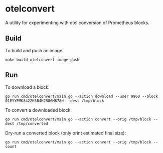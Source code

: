 # otelconvert

A utility for experimenting with otel conversion of Prometheus blocks.

## Build

To build and push an image:
```shell
make build-otelconvert-image-push
```

## Run

To download a block:
```shell
go run cmd/otelconvert/main.go --action download --user 9960 --block 01EYYPMK842ZKSB4H2R86M878N --dest /tmp/block
```

To convert a downloaded block:
```shell
go run cmd/otelconvert/main.go --action convert --orig /tmp/block --dest /tmp/converted
```

Dry-run a converted block (only print estimated final size):
```shell
go run cmd/otelconvert/main.go --action convert --orig /tmp/block --count
```